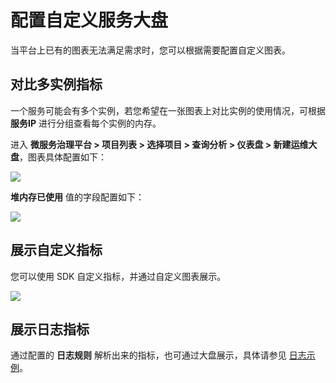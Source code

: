 # 配置自定义服务大盘
当平台上已有的图表无法满足需求时，您可以根据需要配置自定义图表。

## 对比多实例指标
一个服务可能会有多个实例，若您希望在一张图表上对比实例的使用情况，可根据 **服务IP** 进行分组查看每个实例的内存。

进入 **微服务治理平台 > 项目列表 > 选择项目 > 查询分析 > 仪表盘 > 新建运维大盘**，图表具体配置如下：

![](https://terminus-paas.oss-cn-hangzhou.aliyuncs.com/paas-doc/2021/08/17/261d7e84-f440-49b2-83d8-1768a8bd8cc0.png)

**堆内存已使用** 值的字段配置如下：

![](https://terminus-paas.oss-cn-hangzhou.aliyuncs.com/paas-doc/2021/08/23/0d45d9ba-8fc0-4ab2-a256-026886e24949.png)

## 展示自定义指标
您可以使用 SDK 自定义指标，并通过自定义图表展示。

![](https://terminus-paas.oss-cn-hangzhou.aliyuncs.com/paas-doc/2021/08/17/27d7381f-6b19-40cc-9cf5-4f1f2139c2bf.png)

## 展示日志指标
通过配置的 **日志规则** 解析出来的指标，也可通过大盘展示，具体请参见 [日志示例](../log/java-log-rule.md)。

